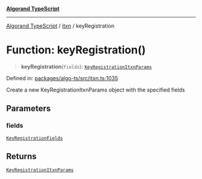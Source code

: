 [**Algorand TypeScript**](../../README.md)

***

[Algorand TypeScript](../../modules.md) / [itxn](../README.md) / keyRegistration

# Function: keyRegistration()

> **keyRegistration**(`fields`): [`KeyRegistrationItxnParams`](../classes/KeyRegistrationItxnParams.md)

Defined in: [packages/algo-ts/src/itxn.ts:1035](https://github.com/algorandfoundation/puya-ts/blob/main/packages/algo-ts/src/itxn.ts#L1035)

Create a new KeyRegistrationItxnParams object with the specified fields

## Parameters

### fields

[`KeyRegistrationFields`](../interfaces/KeyRegistrationFields.md)

## Returns

[`KeyRegistrationItxnParams`](../classes/KeyRegistrationItxnParams.md)
